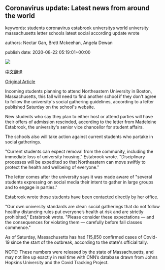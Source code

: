 ## Coronavirus update: Latest news from around the world

keywords: students coronavirus estabrook universitys world university massachusetts letter schools latest social according update wrote

authors: Nectar Gan, Brett Mckeehan, Angela Dewan

publish date: 2020-08-22 05:19:01+00:00

![](https://cdn.cnn.com/cnnnext/dam/assets/200213175739-03-coronavirus-0213-super-tease.jpg)

[中文翻译](Coronavirus%20update%3A%20Latest%20news%20from%20around%20the%20world_zh.md)

[Original Article](https://edition.cnn.com/world/live-news/coronavirus-pandemic-08-22-20-intl/index.html)

Incoming students planning to attend Northeastern University in Boston, Massachusetts, this fall will need to find another school if they don't agree to follow the university's social gathering guidelines, according to a letter published Saturday on the school's website.

New students who say they plan to either host or attend parties will have their offers of admission rescinded, according to the letter from Madeleine Estabrook, the university's senior vice chancellor for student affairs.

The schools also will take action against current students who partake in social gatherings.

"Current students can expect removal from the community, including the immediate loss of university housing," Estabrook wrote. "Disciplinary processes will be expedited so that Northeastern can move swiftly to protect the health and wellbeing of everyone."

The letter comes after the university says it was made aware of "several students expressing on social media their intent to gather in large groups and to engage in parties."

Estabrook wrote those students have been contacted directly by her office.

"Our own university standards are clear: social gatherings that do not follow healthy distancing rules put everyone’s health at risk and are strictly prohibited," Estabrook wrote. "Please consider these expectations — and the consequences for violating them — carefully before fall classes commence."

As of Saturday, Massachusetts has had 115,850 confirmed cases of Covid-19 since the start of the outbreak, according to the state's official tally.

NOTE: These numbers were released by the state of Massachusetts, and may not line up exactly in real time with CNN’s database drawn from Johns Hopkins University and the Covid Tracking Project.